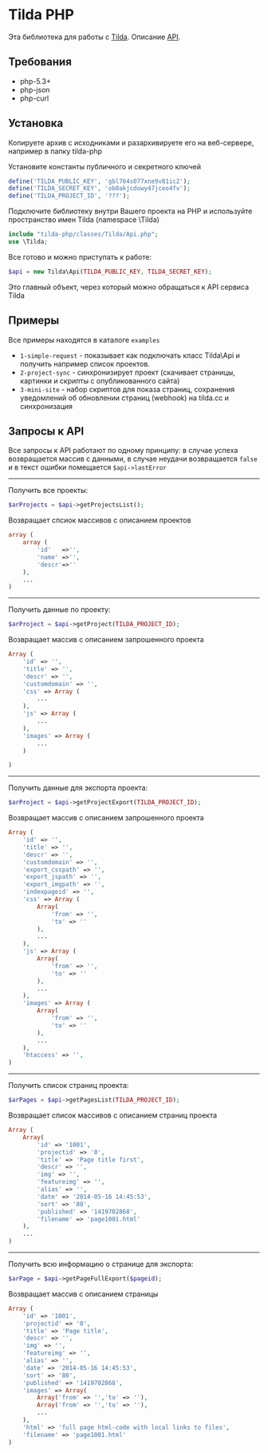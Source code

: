 # Tilda PHP

Эта библиотека для работы с [Tilda](https://tilda.cc/). Описание [API](http://help-ru.tilda.ws/api).

## Требования

* php-5.3+
* php-json
* php-curl

## Установка

Копируете архив с исходниками и разархивируете его на веб-сервере, например в папку tilda-php

Установите константы публичного и секретного ключей

```php
define('TILDA_PUBLIC_KEY', 'gbl764s077xne9v81ic2');
define('TILDA_SECRET_KEY', 'ob8akjcdowy47jceo4fv');
define('TILDA_PROJECT_ID', '???');
```

Подключите библиотеку внутри Вашего проекта на PHP и используйте пространство имен Tilda (namespace \Tilda)

```php
include "tilda-php/classes/Tilda/Api.php";
use \Tilda;
```

Все готово и можно приступать к работе:

```php
$api = new Tilda\Api(TILDA_PUBLIC_KEY, TILDA_SECRET_KEY);
```
Это главный объект, через который можно обращаться к API сервиса Tilda

## Примеры

Все примеры находятся в каталоге `examples`

* `1-simple-request` - показывает как подключать класс Tilda\Api и получить например список проектов.
* `2-project-sync` - синхронизирует проект (скачивает страницы, картинки и скрипты с опубликованного сайта)
* `3-mini-site` - набор скриптов для показа страниц, сохранения уведомлений об обновлении страниц (webhook) на tilda.cc и синхронизация

## Запросы к API

Все запросы к API работают по одному принципу: в случае успеха возвращается массив с данными, в случае неудачи возвращается `false` и в текст ошибки помещается `$api->lastError`

-----

Получить все проекты:

```php
$arProjects = $api->getProjectsList();
```

Возвращает спсиок массивов с описанием проектов

```php
array (
    array (
        'id'   =>'',
        'name' =>'',
        'descr'=>''
    ),
    ...
)
```

-----

Получить данные по проекту:

```php
$arProject = $api->getProject(TILDA_PROJECT_ID);
```

Возвращает массив с описанием запрошенного проекта

```php
Array (
    'id' => '',
    'title' => '',
    'descr' => '',
    'customdomain' => '',
    'css' => Array (
        ...
    ),
    'js' => Array (
        ...
    ),
    'images' => Array (
        ...
    )

)
```

-----

Получить данные для экспорта проекта:

```php
$arProject = $api->getProjectExport(TILDA_PROJECT_ID);
```

Возвращает массив с описанием запрошенного проекта

```php
Array (
    'id' => '',
    'title' => '',
    'descr' => '',
    'customdomain' => '',
    'export_csspath' => '',
    'export_jspath' => '',
    'export_imgpath' => '',
    'indexpageid' => '',
    'css' => Array (
        Array(
            'from' => '',
            'to' => ''
        ),
        ...
    ),
    'js' => Array (
        Array(
            'from' => '',
            'to' => ''
        ),
        ...
    ),
    'images' => Array (
        Array(
            'from' => '',
            'to' => ''
        ),
        ...
    ),
    'htaccess' => '',
)
```

-----

Получить список страниц проекта:

```php
$arPages = $api->getPagesList(TILDA_PROJECT_ID);
```

Возвращает список массивов с описанием страниц проекта

```php
Array (
    Array(
        'id' => '1001',
        'projectid' => '0',
        'title' => 'Page title first',
        'descr' => '',
        'img' => '',
        'featureimg' => '',
        'alias' => '',
        'date' => '2014-05-16 14:45:53',
        'sort' => '80',
        'published' => '1419702868',
        'filename' => 'page1001.html'    
    ),
    ...
)
```

-----

Получить всю информацию о странице для экспорта:

```php
$arPage = $api->getPageFullExport($pageid);
```

Возвращает массив с описанием страницы

```php
Array (
    'id' => '1001',
    'projectid' => '0',
    'title' => 'Page title',
    'descr' => '',
    'img' => '',
    'featureimg' => '',
    'alias' => '',
    'date' => '2014-05-16 14:45:53',
    'sort' => '80',
    'published' => '1419702868',
    'images' => Array(
        Array('from' => '','to' => ''),
        Array('from' => '','to' => ''),
        ...
    ),
    'html' => 'full page html-code with local links to files',
    'filename' => 'page1001.html'
)
```

